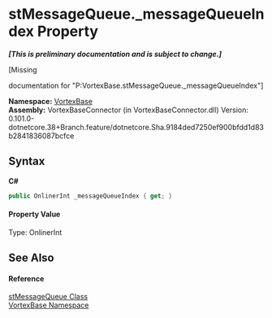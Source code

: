 # stMessageQueue._messageQueueIndex Property 
 _**\[This is preliminary documentation and is subject to change.\]**_

\[Missing <summary> documentation for "P:VortexBase.stMessageQueue._messageQueueIndex"\]

**Namespace:**&nbsp;<a href="N_VortexBase.md">VortexBase</a><br />**Assembly:**&nbsp;VortexBaseConnector (in VortexBaseConnector.dll) Version: 0.101.0-dotnetcore.38+Branch.feature/dotnetcore.Sha.9184ded7250ef900bfdd1d83b2841836087bcfce

## Syntax

**C#**<br />
``` C#
public OnlinerInt _messageQueueIndex { get; }
```


#### Property Value
Type: OnlinerInt

## See Also


#### Reference
<a href="T_VortexBase_stMessageQueue.md">stMessageQueue Class</a><br /><a href="N_VortexBase.md">VortexBase Namespace</a><br />